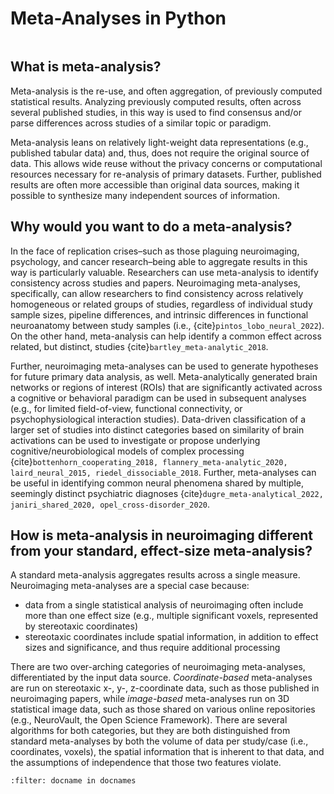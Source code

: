 # Meta-Analyses in Python

```{tableofcontents}
```

## What is meta-analysis?

Meta-analysis is the re-use, and often aggregation, of previously computed statistical results. Analyzing previously computed results, often across several published studies, in this way is used to find consensus and/or parse differences across studies of a similar topic or paradigm. 

Meta-analysis leans on relatively light-weight data representations (e.g., published tabular data) and, thus, does not require the original source of data. This allows wide reuse without the privacy concerns or computational resources necessary for re-analysis of primary datasets. Further, published results are often more accessible than original data sources, making it possible to synthesize many independent sources of information.


## Why would you want to do a meta-analysis?

In the face of replication crises–such as those plaguing neuroimaging,  psychology, and cancer research–being able to aggregate results in this way is particularly valuable. Researchers can use meta-analysis to identify consistency across studies and papers. Neuroimaging meta-analyses, specifically, can allow researchers to find consistency across relatively homogeneous or related groups of studies, regardless of individual study sample sizes, pipeline differences, and intrinsic differences in functional neuroanatomy between study samples (i.e., {cite}`pintos_lobo_neural_2022`). On the other hand, meta-analysis can help identify a common effect across related, but distinct, studies {cite}`bartley_meta-analytic_2018`.

Further, neuroimaging meta-analyses can be used to generate hypotheses for future primary data analysis, as well. Meta-analytically generated brain networks or regions of interest (ROIs) that are significantly activated across a cognitive or behavioral paradigm can be used in subsequent analyses (e.g., for limited field-of-view, functional connectivity, or psychophysiological interaction studies). Data-driven classification of a larger set of studies into distinct categories based on similarity of brain activations can be used to investigate or propose underlying cognitive/neurobiological models of complex processing {cite}`bottenhorn_cooperating_2018, flannery_meta-analytic_2020, laird_neural_2015, riedel_dissociable_2018`. Further, meta-analyses can be useful in identifying common neural phenomena shared by multiple, seemingly distinct psychiatric diagnoses {cite}`dugre_meta-analytical_2022, janiri_shared_2020, opel_cross-disorder_2020`.

## How is meta-analysis in neuroimaging different from your standard, effect-size meta-analysis?

A standard meta-analysis aggregates results across a single measure. Neuroimaging meta-analyses are a special case because:
- data from a single statistical analysis of neuroimaging often include more than one effect size (e.g., multiple significant voxels, represented by stereotaxic coordinates)
- stereotaxic coordinates include spatial information, in addition to effect sizes and significance, and thus require additional processing

There are two over-arching categories of neuroimaging meta-analyses, differentiated by the input data source. *Coordinate-based* meta-analyses are run on stereotaxic x-, y-, z-coordinate data, such as those published in neuroimaging papers, while *image-based* meta-analyses run on 3D statistical image data, such as those shared on various online repositories (e.g., NeuroVault, the Open Science Framework). There are several algorithms for both categories, but they are both distinguished from standard meta-analyses by both the volume of data per study/case (i.e., coordinates, voxels), the spatial information that is inherent to that data, and the assumptions of independence that those two features violate.

```{bibliography}
:filter: docname in docnames
```